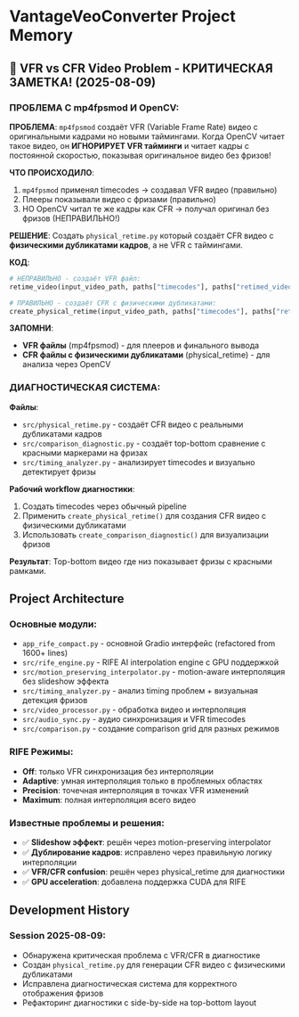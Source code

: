 # VantageVeoConverter Project Memory

## 🚨 VFR vs CFR Video Problem - КРИТИЧЕСКАЯ ЗАМЕТКА! (2025-08-09)

### ПРОБЛЕМА С mp4fpsmod И OpenCV:

**ПРОБЛЕМА**: `mp4fpsmod` создаёт VFR (Variable Frame Rate) видео с оригинальными кадрами но новыми таймингами. Когда OpenCV читает такое видео, он **ИГНОРИРУЕТ VFR тайминги** и читает кадры с постоянной скоростью, показывая оригинальное видео без фризов!

**ЧТО ПРОИСХОДИЛО**:
1. `mp4fpsmod` применял timecodes → создавал VFR видео (правильно)
2. Плееры показывали видео с фризами (правильно)  
3. НО OpenCV читал те же кадры как CFR → получал оригинал без фризов (НЕПРАВИЛЬНО!)

**РЕШЕНИЕ**: Создать `physical_retime.py` который создаёт CFR видео с **физическими дубликатами кадров**, а не VFR с таймингами.

**КОД**:
```python
# НЕПРАВИЛЬНО - создаёт VFR файл:
retime_video(input_video_path, paths["timecodes"], paths["retimed_video"])

# ПРАВИЛЬНО - создаёт CFR с физическими дубликатами:
create_physical_retime(input_video_path, paths["timecodes"], paths["retimed_video"])
```

**ЗАПОМНИ**: 
- **VFR файлы** (mp4fpsmod) - для плееров и финального вывода
- **CFR файлы с физическими дубликатами** (physical_retime) - для анализа через OpenCV

### ДИАГНОСТИЧЕСКАЯ СИСТЕМА:

**Файлы**:
- `src/physical_retime.py` - создаёт CFR видео с реальными дубликатами кадров
- `src/comparison_diagnostic.py` - создаёт top-bottom сравнение с красными маркерами на фризах
- `src/timing_analyzer.py` - анализирует timecodes и визуально детектирует фризы

**Рабочий workflow диагностики**:
1. Создать timecodes через обычный pipeline
2. Применить `create_physical_retime()` для создания CFR видео с физическими дубликатами
3. Использовать `create_comparison_diagnostic()` для визуализации фризов

**Результат**: Top-bottom видео где низ показывает фризы с красными рамками.

## Project Architecture

### Основные модули:
- `app_rife_compact.py` - основной Gradio интерфейс (refactored from 1600+ lines)
- `src/rife_engine.py` - RIFE AI interpolation engine с GPU поддержкой
- `src/motion_preserving_interpolator.py` - motion-aware интерполяция без slideshow эффекта
- `src/timing_analyzer.py` - анализ timing проблем + визуальная детекция фризов
- `src/video_processor.py` - обработка видео и интерполяция
- `src/audio_sync.py` - аудио синхронизация и VFR timecodes
- `src/comparison.py` - создание comparison grid для разных режимов

### RIFE Режимы:
- **Off**: только VFR синхронизация без интерполяции
- **Adaptive**: умная интерполяция только в проблемных областях
- **Precision**: точечная интерполяция в точках VFR изменений
- **Maximum**: полная интерполяция всего видео

### Известные проблемы и решения:
- ✅ **Slideshow эффект**: решён через motion-preserving interpolator
- ✅ **Дублирование кадров**: исправлено через правильную логику интерполяции
- ✅ **VFR/CFR confusion**: решён через physical_retime для диагностики
- ✅ **GPU acceleration**: добавлена поддержка CUDA для RIFE

## Development History

### Session 2025-08-09:
- Обнаружена критическая проблема с VFR/CFR в диагностике
- Создан `physical_retime.py` для генерации CFR видео с физическими дубликатами
- Исправлена диагностическая система для корректного отображения фризов
- Рефакторинг диагностики с side-by-side на top-bottom layout